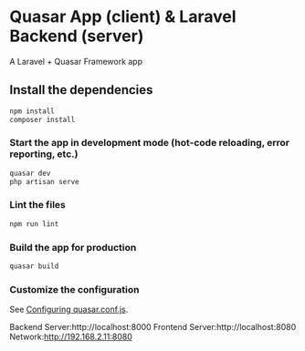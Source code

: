 # Quasar App (client) & Laravel Backend (server)

A Laravel + Quasar Framework app

## Install the dependencies
```bash
npm install
composer install
```

### Start the app in development mode (hot-code reloading, error reporting, etc.)
```bash
quasar dev
php artisan serve
```

### Lint the files
```bash
npm run lint
```

### Build the app for production
```bash
quasar build
```

### Customize the configuration
See [Configuring quasar.conf.js](https://quasar.dev/quasar-cli/quasar-conf-js).

Backend Server:http://localhost:8000
Frontend Server:http://localhost:8080
Network:http://192.168.2.11:8080
